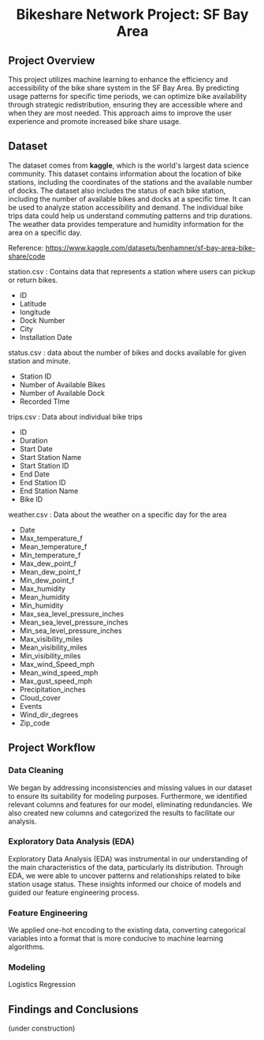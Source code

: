 <div align="center">

# Bikeshare Network Project: SF Bay Area

</div></div> 

## Project Overview
This project utilizes machine learning to enhance the efficiency and accessibility of the bike share system in the SF Bay Area. By predicting usage patterns for specific time periods, we can optimize bike availability through strategic redistribution, ensuring they are accessible where and when they are most needed. This approach aims to improve the user experience and promote increased bike share usage.


## Dataset

The dataset comes from **kaggle**, which is the world's largest data science community. 
This dataset contains information about the location of bike stations, including the coordinates of the stations and the available number of docks. The dataset also includes the status of each bike station, including the number of available bikes and docks at a specific time. It can be used to analyze station accessibility and demand. The individual bike trips data could help us understand commuting patterns and trip durations. The weather data provides temperature and humidity
information for the area on a specific day.

Reference: https://www.kaggle.com/datasets/benhamner/sf-bay-area-bike-share/code

station.csv : Contains data that represents a station where users can pickup or return bikes.
  - ID
  - Latitude
  - longitude
  - Dock Number
  - City
  - Installation Date

status.csv : data about the number of bikes and docks available for given station and minute.
  - Station ID
  - Number of Available Bikes
  - Number of Available Dock
  - Recorded TIme

trips.csv : Data about individual bike trips
  - ID
  - Duration
  - Start Date
  - Start Station Name
  - Start Station ID
  - End Date
  - End Station ID
  - End Station Name
  - Bike ID

weather.csv : Data about the weather on a specific day for the area
  - Date
  - Max_temperature_f                    
  - Mean_temperature_f                   
  - Min_temperature_f                    
  - Max_dew_point_f                     
  - Mean_dew_point_f                    
  - Min_dew_point_f                     
  - Max_humidity                        
  - Mean_humidity                       
  - Min_humidity                        
  - Max_sea_level_pressure_inches        
  - Mean_sea_level_pressure_inches       
  - Min_sea_level_pressure_inches       
  - Max_visibility_miles                
  - Mean_visibility_miles               
  - Min_visibility_miles                
  - Max_wind_Speed_mph                   
  - Mean_wind_speed_mph                 
  - Max_gust_speed_mph                 
  - Precipitation_inches                 
  - Cloud_cover                          
  - Events                            
  - Wind_dir_degrees                     
  - Zip_code     

## Project Workflow

### Data Cleaning
We began by addressing inconsistencies and missing values in our dataset to ensure its suitability for modeling purposes. Furthermore, we identified relevant columns and features for our model, eliminating redundancies. We also created new columns and categorized the results to facilitate our analysis.

### Exploratory Data Analysis (EDA)
Exploratory Data Analysis (EDA) was instrumental in our understanding of the main characteristics of the data, particularly its distribution. Through EDA, we were able to uncover patterns and relationships related to bike station usage status. These insights informed our choice of models and guided our feature engineering process.

### Feature Engineering
We applied one-hot encoding to the existing data, converting categorical variables into a format that is more conducive to machine learning algorithms.


### Modeling
Logistics Regression


## Findings and Conclusions
(under construction)
